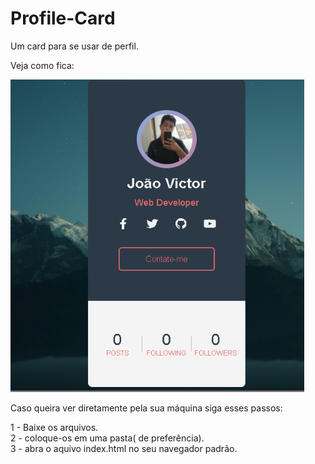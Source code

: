 # Profile-Card
Um card para se usar de perfil.

Veja como fica:

<p align"center">
  <img width="470" height="500" src="https://github.com/BaronSatoshi/Profile-Card/blob/main/cardProfile.png"
</p>


Caso queira ver diretamente pela sua máquina siga esses passos:

1 - Baixe os arquivos.<br>
2 - coloque-os em uma pasta( de preferência).<br>
3 - abra o aquivo index.html no seu navegador padrão.
